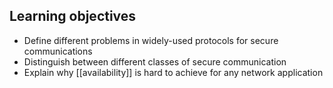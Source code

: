 ## Learning objectives
- Define different problems in widely-used protocols for secure communications
- Distinguish between different classes of secure communication
- Explain why [[availability]] is hard to achieve for any network application